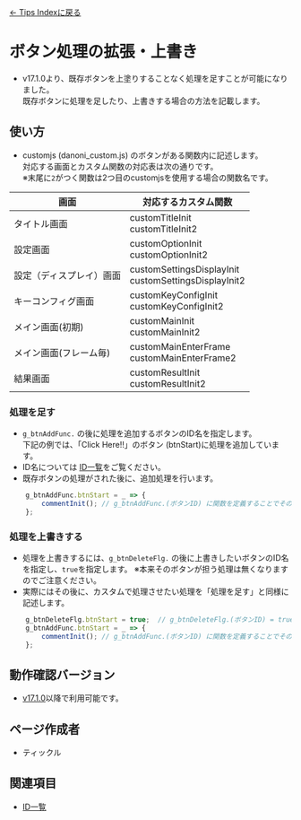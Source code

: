 [← Tips Indexに戻る](tips-index.html)
# ボタン処理の拡張・上書き
- v17.1.0より、既存ボタンを上塗りすることなく処理を足すことが可能になりました。  
既存ボタンに処理を足したり、上書きする場合の方法を記載します。

## 使い方
- customjs (danoni_custom.js) のボタンがある関数内に記述します。  
対応する画面とカスタム関数の対応表は次の通りです。  
※末尾に`2`がつく関数は2つ目のcustomjsを使用する場合の関数名です。

|画面|対応するカスタム関数|
|----|----|
|タイトル画面|customTitleInit<br>customTitleInit2|
|設定画面|customOptionInit<br>customOptionInit2|
|設定（ディスプレイ）画面|customSettingsDisplayInit<br>customSettingsDisplayInit2|
|キーコンフィグ画面|customKeyConfigInit<br>customKeyConfigInit2|
|メイン画面(初期)|customMainInit<br>customMainInit2|
|メイン画面(フレーム毎)|customMainEnterFrame<br>customMainEnterFrame2|
|結果画面|customResultInit<br>customResultInit2|

### 処理を足す
- `g_btnAddFunc.` の後に処理を追加するボタンのID名を指定します。  
下記の例では、「Click Here!!」のボタン (btnStart)に処理を追加しています。  
- ID名については [ID一覧](IdReferenceIndex.html)をご覧ください。
- 既存ボタンの処理がされた後に、追加処理を行います。
```javascript
    g_btnAddFunc.btnStart = _ => {
        commentInit(); // g_btnAddFunc.(ボタンID) に関数を定義することでその処理を後から挿入
    };
```

### 処理を上書きする
- 処理を上書きするには、`g_btnDeleteFlg.` の後に上書きしたいボタンのID名を指定し、`true`を指定します。
※本来そのボタンが担う処理は無くなりますのでご注意ください。
- 実際にはその後に、カスタムで処理させたい処理を「処理を足す」と同様に記述します。
```javascript
    g_btnDeleteFlg.btnStart = true;  // g_btnDeleteFlg.(ボタンID) = true でボタンIDが行っている処理をやめる
    g_btnAddFunc.btnStart = _ => {
        commentInit(); // g_btnAddFunc.(ボタンID) に関数を定義することでその処理を後から挿入
    };
```

## 動作確認バージョン
- [v17.1.0](https://github.com/cwtickle/danoniplus/releases/tag/v17.1.0)以降で利用可能です。

## ページ作成者
- ティックル

## 関連項目
- [ID一覧](IdReferenceIndex.html)
